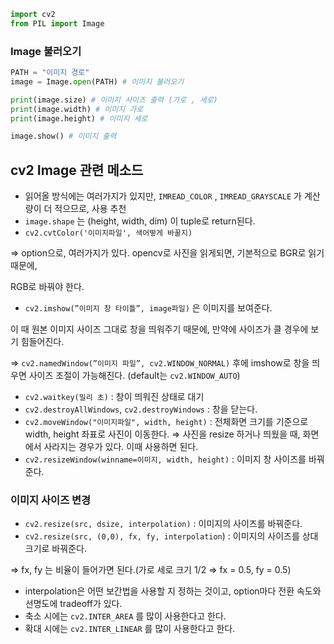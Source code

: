 ```python
import cv2
from PIL import Image
```

### Image 불러오기

```python
PATH = "이미지 경로"
image = Image.open(PATH) # 이미지 불러오기

print(image.size) # 이미지 사이즈 출력 (가로 , 세로)
print(image.width) # 이미지 가로
print(image.height) # 이미지 세로

image.show() # 이미지 출력
```

## cv2 Image 관련 메소드

- 읽어올 방식에는 여러가지가 있지만, `IMREAD_COLOR` , `IMREAD_GRAYSCALE` 가 계산량이 더 적으므로, 사용 추천
- `image.shape` 는 (height, width, dim) 이 tuple로 return된다.
- `cv2.cvtColor('이미지파일', 색어떻게 바꿀지)`

⇒ option으로, 여러가지가 있다. opencv로 사진을 읽게되면, 기본적으로 BGR로 읽기 때문에,

RGB로 바꿔야 한다.

- `cv2.imshow(”이미지 창 타이틀”, image파일)` 은 이미지를 보여준다.

이 때 원본 이미지 사이즈 그대로 창을 띄워주기 때문에, 만약에 사이즈가 클 경우에 보기 힘들어진다.

⇒ `cv2.namedWindow(”이미지 파일”, cv2.WINDOW_NORMAL)` 후에 imshow로 창을 띄우면 사이즈 조절이 가능해진다. (default는 `cv2.WINDOW_AUTO`)

- `cv2.waitkey(밀리 초)` : 창이 띄워진 상태로 대기
- `cv2.destroyAllWindows`, `cv2.destroyWindows` : 창을 닫는다.
- `cv2.moveWindow("이미지파일", width, height)` : 전체화면 크기를 기준으로 width, height 좌표로 사진이 이동한다. ⇒ 사진을 resize 하거나 띄웠을 때, 화면에서 사라지는 경우가 있다. 이때 사용하면 된다.
- `cv2.resizeWindow(winname=이미지, width, height)` : 이미지 창 사이즈를 바꿔준다.

### 이미지 사이즈 변경

- `cv2.resize(src, dsize, interpolation)` : 이미지의 사이즈를 바꿔준다.
- `cv2.resize(src, (0,0), fx, fy, interpolation`) : 이미지의 사이즈를 상대크기로 바꿔준다.

⇒ fx, fy 는 비율이 들어가면 된다.(가로 세로 크기 1/2 ⇒ fx = 0.5, fy = 0.5)

- interpolation은 어떤 보간법을 사용할 지 정하는 것이고, option마다 전환 속도와 선명도에 tradeoff가 있다.
- 축소 시에는 `cv2.INTER_AREA` 를 많이 사용한다고 한다.
- 확대 시에는 `cv2.INTER_LINEAR` 를 많이 사용한다고 한다.
